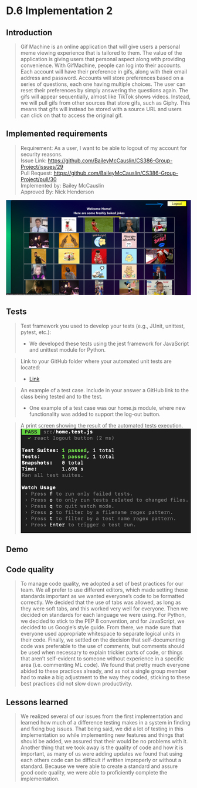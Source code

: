 # D.6 Implementation 2

## Introduction
> Gif Machine is an online application that will give users a personal meme viewing experience that is tailored to them. The value of the application is giving users that personal aspect along with providing convenience. With GifMachine, people can log into their accounts. Each account will have their preference in gifs, along with their email address and password. Accounts will store preferences based on a series of questions, each one having multiple choices. The user can reset their preferences by simply answering the questions again. The gifs will appear sequentially, almost like TikTok shows videos. Instead, we will pull gifs from other sources that store gifs, such as Giphy. This means that gifs will instead be stored with a source URL and users can click on that to access the original gif.

## Implemented requirements
> Requirement: As a user, I want to be able to logout of my account for security reasons. <br>
Issue  Link: https://github.com/BaileyMcCauslin/CS386-Group-Project/issues/29 <br>
Pull Request: https://github.com/BaileyMcCauslin/CS386-Group-Project/pull/30 <br>
Implemented by: Bailey McCauslin <br>
Approved By: Nick Henderson <br>

![Alt text](https://github.com/BaileyMcCauslin/CS386-Group-Project/blob/Deliverable-6/logoutBtn.png)

## Tests
> Test framework you used to develop your tests (e.g., JUnit, unittest, pytest, etc.): 
> - We developed these tests using the jest framework for JavaScript and unittest module for Python.

> Link to your GitHub folder where your automated unit tests are located:
> - [Link](https://github.com/BaileyMcCauslin/CS386-Group-Project/tree/testing)

> An example of a test case. Include in your answer a GitHub link to the class being tested and to the test.
> - One example of a test case was our home.js module, where new functionality was added to support the log-out button.

> A print screen showing the result of the automated tests execution. 
> ![Alt text](images/testing.png "Testing")

## Demo

## Code quality
> To manage code quality, we adopted a set of best practices for our team. We all prefer to use different editors, which made setting these standards important as we wanted everyone’s code to be formatted correctly. We decided that the use of tabs was allowed, as long as they were soft tabs, and this worked very well for everyone. Then we decided on standards for each language we were using. For Python, we decided to stick to the PEP 8 convention, and for JavaScript, we decided to us Google’s style guide. From there, we made sure that everyone used appropriate whitespace to separate logical units in their code. Finally, we settled on the decision that self-documenting code was preferable to the use of comments, but comments should be used when necessary to explain trickier parts of code, or things that aren’t self-evident to someone without experience in a specific area (i.e. commenting ML code). We found that pretty much everyone abided to these practices already, and as not a single group member had to make a big adjustment to the way they coded, sticking to these best practices did not slow down productivity.

## Lessons learned
> We realized several of our issues from the first implementation and learned how much of a difference testing makes in a system in finding and fixing bug issues. That being said, we did a lot of testing in this implementation so while implementing new features and things that should be added, we assured that their would be no problems with it. Another thing that we took away is the quality of code and how it is important, as many of us were adding updates we found that using each others code can be difficult if written improperly or without a standard. Because we were able to create a standard and assure good code quality, we were able to proficiently complete the implementation.

